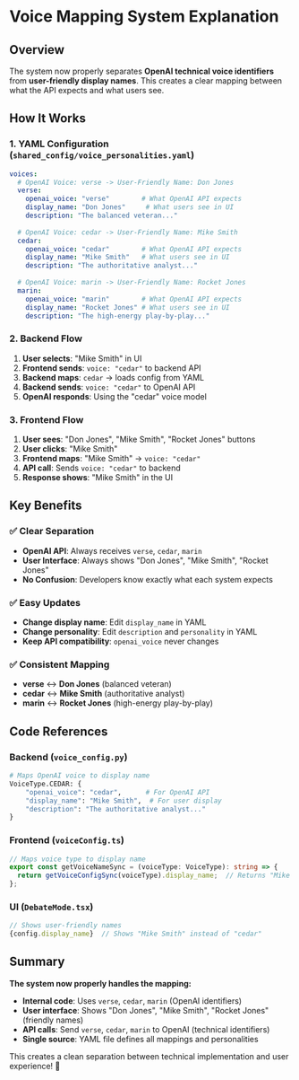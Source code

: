 # Voice Mapping System Explanation

## Overview

The system now properly separates **OpenAI technical voice identifiers** from **user-friendly display names**. This creates a clear mapping between what the API expects and what users see.

## How It Works

### 1. YAML Configuration (`shared_config/voice_personalities.yaml`)

```yaml
voices:
  # OpenAI Voice: verse -> User-Friendly Name: Don Jones
  verse:
    openai_voice: "verse"        # What OpenAI API expects
    display_name: "Don Jones"     # What users see in UI
    description: "The balanced veteran..."
    
  # OpenAI Voice: cedar -> User-Friendly Name: Mike Smith  
  cedar:
    openai_voice: "cedar"        # What OpenAI API expects
    display_name: "Mike Smith"   # What users see in UI
    description: "The authoritative analyst..."
    
  # OpenAI Voice: marin -> User-Friendly Name: Rocket Jones
  marin:
    openai_voice: "marin"        # What OpenAI API expects
    display_name: "Rocket Jones" # What users see in UI
    description: "The high-energy play-by-play..."
```

### 2. Backend Flow

1. **User selects**: "Mike Smith" in UI
2. **Frontend sends**: `voice: "cedar"` to backend API
3. **Backend maps**: `cedar` → loads config from YAML
4. **Backend sends**: `voice: "cedar"` to OpenAI API
5. **OpenAI responds**: Using the "cedar" voice model

### 3. Frontend Flow

1. **User sees**: "Don Jones", "Mike Smith", "Rocket Jones" buttons
2. **User clicks**: "Mike Smith" 
3. **Frontend maps**: "Mike Smith" → `voice: "cedar"`
4. **API call**: Sends `voice: "cedar"` to backend
5. **Response shows**: "Mike Smith" in the UI

## Key Benefits

### ✅ Clear Separation
- **OpenAI API**: Always receives `verse`, `cedar`, `marin`
- **User Interface**: Always shows "Don Jones", "Mike Smith", "Rocket Jones"
- **No Confusion**: Developers know exactly what each system expects

### ✅ Easy Updates
- **Change display name**: Edit `display_name` in YAML
- **Change personality**: Edit `description` and `personality` in YAML
- **Keep API compatibility**: `openai_voice` never changes

### ✅ Consistent Mapping
- **verse** ↔ **Don Jones** (balanced veteran)
- **cedar** ↔ **Mike Smith** (authoritative analyst)  
- **marin** ↔ **Rocket Jones** (high-energy play-by-play)

## Code References

### Backend (`voice_config.py`)
```python
# Maps OpenAI voice to display name
VoiceType.CEDAR: {
    "openai_voice": "cedar",      # For OpenAI API
    "display_name": "Mike Smith",  # For user display
    "description": "The authoritative analyst..."
}
```

### Frontend (`voiceConfig.ts`)
```typescript
// Maps voice type to display name
export const getVoiceNameSync = (voiceType: VoiceType): string => {
  return getVoiceConfigSync(voiceType).display_name;  // Returns "Mike Smith"
};
```

### UI (`DebateMode.tsx`)
```typescript
// Shows user-friendly names
{config.display_name}  // Shows "Mike Smith" instead of "cedar"
```

## Summary

**The system now properly handles the mapping:**
- **Internal code**: Uses `verse`, `cedar`, `marin` (OpenAI identifiers)
- **User interface**: Shows "Don Jones", "Mike Smith", "Rocket Jones" (friendly names)
- **API calls**: Send `verse`, `cedar`, `marin` to OpenAI (technical identifiers)
- **Single source**: YAML file defines all mappings and personalities

This creates a clean separation between technical implementation and user experience! 🎯
